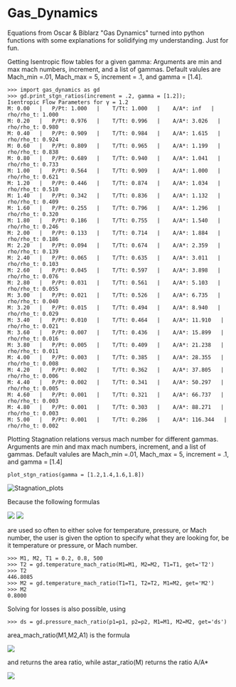 # Gas_Dynamics
Equations from Oscar & Biblarz "Gas Dynamics" turned into python functions with some explanations for solidifying my understanding. Just for fun.

Getting Isentropic flow tables for a given gamma:
Arguments are min and max mach numbers, increment, and a list of gammas. Default valules are Mach_min =.01, Mach_max = 5, increment = .1, and gamma = [1.4].


```
>>> import gas_dynamics as gd
>>> gd.print_stgn_ratios(increment = .2, gamma = [1.2]);
Isentropic Flow Parameters for γ = 1.2
M: 0.00   |   P/Pt: 1.000   |    T/Tt: 1.000   |    A/A*: inf   |   rho/rho_t: 1.000
M: 0.20   |   P/Pt: 0.976   |    T/Tt: 0.996   |    A/A*: 3.026   |   rho/rho_t: 0.980
M: 0.40   |   P/Pt: 0.909   |    T/Tt: 0.984   |    A/A*: 1.615   |   rho/rho_t: 0.924
M: 0.60   |   P/Pt: 0.809   |    T/Tt: 0.965   |    A/A*: 1.199   |   rho/rho_t: 0.838
M: 0.80   |   P/Pt: 0.689   |    T/Tt: 0.940   |    A/A*: 1.041   |   rho/rho_t: 0.733
M: 1.00   |   P/Pt: 0.564   |    T/Tt: 0.909   |    A/A*: 1.000   |   rho/rho_t: 0.621
M: 1.20   |   P/Pt: 0.446   |    T/Tt: 0.874   |    A/A*: 1.034   |   rho/rho_t: 0.510
M: 1.40   |   P/Pt: 0.342   |    T/Tt: 0.836   |    A/A*: 1.132   |   rho/rho_t: 0.409
M: 1.60   |   P/Pt: 0.255   |    T/Tt: 0.796   |    A/A*: 1.296   |   rho/rho_t: 0.320
M: 1.80   |   P/Pt: 0.186   |    T/Tt: 0.755   |    A/A*: 1.540   |   rho/rho_t: 0.246
M: 2.00   |   P/Pt: 0.133   |    T/Tt: 0.714   |    A/A*: 1.884   |   rho/rho_t: 0.186
M: 2.20   |   P/Pt: 0.094   |    T/Tt: 0.674   |    A/A*: 2.359   |   rho/rho_t: 0.139
M: 2.40   |   P/Pt: 0.065   |    T/Tt: 0.635   |    A/A*: 3.011   |   rho/rho_t: 0.103
M: 2.60   |   P/Pt: 0.045   |    T/Tt: 0.597   |    A/A*: 3.898   |   rho/rho_t: 0.076
M: 2.80   |   P/Pt: 0.031   |    T/Tt: 0.561   |    A/A*: 5.103   |   rho/rho_t: 0.055
M: 3.00   |   P/Pt: 0.021   |    T/Tt: 0.526   |    A/A*: 6.735   |   rho/rho_t: 0.040
M: 3.20   |   P/Pt: 0.015   |    T/Tt: 0.494   |    A/A*: 8.940   |   rho/rho_t: 0.029
M: 3.40   |   P/Pt: 0.010   |    T/Tt: 0.464   |    A/A*: 11.910   |   rho/rho_t: 0.021
M: 3.60   |   P/Pt: 0.007   |    T/Tt: 0.436   |    A/A*: 15.899   |   rho/rho_t: 0.016
M: 3.80   |   P/Pt: 0.005   |    T/Tt: 0.409   |    A/A*: 21.238   |   rho/rho_t: 0.011
M: 4.00   |   P/Pt: 0.003   |    T/Tt: 0.385   |    A/A*: 28.355   |   rho/rho_t: 0.008
M: 4.20   |   P/Pt: 0.002   |    T/Tt: 0.362   |    A/A*: 37.805   |   rho/rho_t: 0.006
M: 4.40   |   P/Pt: 0.002   |    T/Tt: 0.341   |    A/A*: 50.297   |   rho/rho_t: 0.005
M: 4.60   |   P/Pt: 0.001   |    T/Tt: 0.321   |    A/A*: 66.737   |   rho/rho_t: 0.003
M: 4.80   |   P/Pt: 0.001   |    T/Tt: 0.303   |    A/A*: 88.271   |   rho/rho_t: 0.003
M: 5.00   |   P/Pt: 0.001   |    T/Tt: 0.286   |    A/A*: 116.344   |   rho/rho_t: 0.002
```


Plotting Stagnation relations versus mach number for different gammas. Arguments are min and max mach numbers, increment, and a list of gammas. Default valules are Mach_min =.01, Mach_max = 5, increment = .1, and gamma = [1.4]

```
plot_stgn_ratios(gamma = [1.2,1.4,1.6,1.8])
```
![Stagnation_plots](https://github.com/fernancode/gas_dynamics/blob/master/plot_ratios.png)

Because the following formulas 

<img src="https://render.githubusercontent.com/render/math?math=$\frac{T_{2}}{T_{1}} = \frac{1 + \frac{\gamma -1}{2} M_{1}^2} {1 + \frac{\gamma -1}{2} M_{2}^2}$">
<img src="https://render.githubusercontent.com/render/math?math=$\frac{P_{2}}{P_{1}} = \left(\frac{1 + \frac{\gamma -1}{2} M_{1}^2} {1 + \frac{\gamma -1}{2} M_{2}^2}\right)^\frac{\gamma}{\gamma-1} e^\frac{\triangle s}{R}$">

are used so often to either solve for temperature, pressure, or Mach number, the user is given the option to specify what they are looking for, be it temperature or pressure, or Mach number.

```
>>> M1, M2, T1 = 0.2, 0.8, 500    
>>> T2 = gd.temperature_mach_ratio(M1=M1, M2=M2, T1=T1, get='T2')               
>>> T2
446.8085
>>> M2 = gd.temperature_mach_ratio(T1=T1, T2=T2, M1=M2, get='M2')
>>> M2
0.8000
```

Solving for losses is also possible, using
```
>>> ds = gd.pressure_mach_ratio(p1=p1, p2=p2, M1=M1, M2=M2, get='ds')
```

area_mach_ratio(M1,M2,A1) is the formula 

<img src="https://render.githubusercontent.com/render/math?math=$\frac{A_{2}}{A_{1}} = \frac{M_{1}}{M_{2}}  \left(\frac{1 + \frac{\gamma -1}{2} M_{2}^2} {1 + \frac{\gamma -1}{2} M_{1}^2}\right)^\frac{\gamma + 1}{2 (\gamma-1)}e^\frac{\triangle s}{R}$">

and returns the area ratio, while astar_ratio(M) returns the ratio A/A*

<img src="https://render.githubusercontent.com/render/math?math=$\frac{A}{A^*} = \frac{1}{M}  \left(\frac{1 + \frac{\gamma -1}{2} M_{1}^2} {\frac{\gamma +1}{2}}\right)^\frac{\gamma + 1}{2 (\gamma-1)}$">

